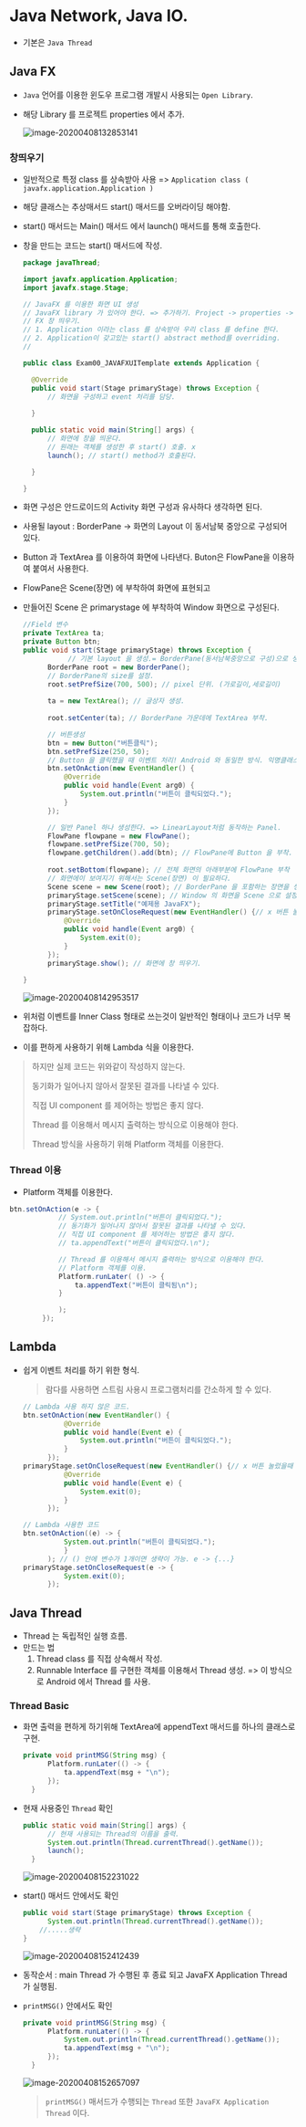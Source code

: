 # Java Network, Java IO.

* 기본은 `Java Thread`

## Java FX

* `Java` 언어를 이용한 윈도우 프로그램 개발시 사용되는 `Open Library`.

* 해당 Library 를 프로젝트 properties 에서 추가.

  ![image-20200408132853141](Java_Network&IO_DAY01.assets/image-20200408132853141.png)

### 창띄우기

* 일반적으로 특정 class 를 상속받아 사용 => `Application class ( javafx.application.Application )`

* 해당 클래스는 추상매서드 start() 매서드를 오버라이딩 해야함.

* start() 매서드는 Main() 매서드 에서 launch() 매서드를 통해 호출한다.

* 창을 만드는 코드는 start() 매서드에 작성.

  ```java
  package javaThread;
  
  import javafx.application.Application;
  import javafx.stage.Stage;
  
  // JavaFX 를 이용한 화면 UI 생성
  // JavaFX library 가 있어야 한다. => 추가하기. Project -> properties -> Java Build Path
  // FX 창 띄우기.
  // 1. Application 이라는 class 를 상속받아 우리 class 를 define 한다.
  // 2. Application이 갖고있는 start() abstract method를 overriding.
  //  
  
  public class Exam00_JAVAFXUITemplate extends Application {
  
  	@Override
  	public void start(Stage primaryStage) throws Exception {
  		// 화면을 구성하고 event 처리를 담당.
  		
  	}
  
  	public static void main(String[] args) {
  		// 화면에 창을 띄운다.
  		// 원래는 객체를 생성한 후 start() 호출. x
  		launch(); // start() method가 호출된다.
  
  	}
  
  }
  
  ```

* 화면 구성은 안드로이드의 Activity 화면 구성과 유사하다 생각하면 된다.

* 사용될 layout : BorderPane -> 화면의 Layout 이 동서남북 중앙으로 구성되어 있다.

* Button 과 TextArea 를 이용하여 화면에 나타낸다. Buton은 FlowPane을 이용하여 붙여서 사용한다.

* FlowPane은 Scene(장면) 에 부착하여 화면에 표현되고

* 만들어진 Scene 은 primarystage 에 부착하여 Window 화면으로 구성된다.

  ```java
  //Field 변수 
  private TextArea ta;
  private Button btn; 
  public void start(Stage primaryStage) throws Exception {
     		 // 기본 layout 을 생성.= BorderPane(동서남북중앙으로 구성)으로 생성.
  		BorderPane root = new BorderPane();
  		// BorderPane의 size를 설정.
  		root.setPrefSize(700, 500); // pixel 단위. (가로길이,세로길이)
  		
  		ta = new TextArea(); // 글상자 생성.
  		
  		root.setCenter(ta); // BorderPane 가운데에 TextArea 부착.
  
  		// 버튼생성
  		btn = new Button("버튼클릭");
  		btn.setPrefSize(250, 50);
  		// Button 을 클릭했을 때 이벤트 처리! Android 와 동일한 방식. 익명클래스 사용.
  		btn.setOnAction(new EventHandler() {
  			@Override
  			public void handle(Event arg0) {
  				System.out.println("버튼이 클릭되었다.");
  			}
  		});
  
  		// 일반 Panel 하나 생성한다. => LinearLayout처럼 동작하는 Panel.
  		FlowPane flowpane = new FlowPane();
  		flowpane.setPrefSize(700, 50);
  		flowpane.getChildren().add(btn); // FlowPane에 Button 을 부착.
  		
  		root.setBottom(flowpane); // 전체 화면의 아래부분에 FlowPane 부착
      	// 화면에이 보여지기 위해서는 Scene(장면) 이 필요하다.
  		Scene scene = new Scene(root); // BorderPane 을 포함하는 장면을 생성.
  		primaryStage.setScene(scene); // Window 의 화면을 Scene 으로 설정.
  		primaryStage.setTitle("예제용 JavaFX");
  		primaryStage.setOnCloseRequest(new EventHandler() {// x 버튼 눌렀을때 처리.
  			@Override
  			public void handle(Event arg0) {
  				System.exit(0);
  			}
  		});
  		primaryStage.show(); // 화면에 창 띄우기.
      
  }
  ```

  ![image-20200408142953517](Java_Network&IO_DAY01.assets/image-20200408142953517.png)

* 위처럼 이벤트를 Inner Class 형태로 쓰는것이 일반적인 형태이나 코드가 너무 복잡하다.

* 이를 편하게 사용하기 위해 Lambda 식을 이용한다.

> 하지만 실제 코드는 위와같이 작성하지 않는다.
>
> 동기화가 일어나지 않아서 잘못된 결과를 나타낼 수 있다.
>
> 직접 UI component 를 제어하는 방법은 좋지 않다.
>
> Thread 를 이용해서 메시지 출력하는 방식으로 이용해야 한다.
>
> Thread 방식을 사용하기 위해 Platform 객체를 이용한다.

### Thread 이용

* Platform 객체를 이용한다.

```java
btn.setOnAction(e -> {
			// System.out.println("버튼이 클릭되었다.");
			// 동기화가 일어나지 않아서 잘못된 결과를 나타낼 수 있다.
			// 직접 UI component 를 제어하는 방법은 좋지 않다.
			// ta.appendText("버튼이 클릭되었다.\n");

			// Thread 를 이용해서 메시지 출력하는 방식으로 이용해야 한다.
			// Platform 객체를 이용.
			Platform.runLater( () -> {
				ta.appendText("버튼이 클릭됨\n");
			}

			);
		});
```



## Lambda

* 쉽게 이벤트 처리를 하기 위한 형식.

  > 람다를 사용하면 스트림 사용시 프로그램처리를 간소하게 할 수 있다.

  ```java
  // Lambda 사용 하지 않은 코드.
  btn.setOnAction(new EventHandler() {
  			@Override
  			public void handle(Event e) {
  				System.out.println("버튼이 클릭되었다.");
  			}
  		});
  primaryStage.setOnCloseRequest(new EventHandler() {// x 버튼 눌렀을때 처리.
  			@Override
  			public void handle(Event e) {
  				System.exit(0);
  			}
  		});
  
  // Lambda 사용한 코드
  btn.setOnAction((e) -> {
  			System.out.println("버튼이 클릭되었다.");
  			}
  		); // () 안에 변수가 1개이면 생략이 가능. e -> {...} 
  primaryStage.setOnCloseRequest(e -> {
  			System.exit(0);
  		});
  
  ```

  

## Java Thread

* Thread 는 독립적인 실행 흐름.
* 만드는 법
  1. Thread class 를 직접 상속해서 작성.
  2. Runnable Interface 를 구현한 객체를 이용해서 Thread 생성. => 이 방식으로 Android 에서 Thread 를 사용.



### Thread Basic

* 화면 출력을 편하게 하기위해 TextArea에 appendText 매서드를 하나의 클래스로 구현.

  ```java
  private void printMSG(String msg) {
  		Platform.runLater(() -> {
  			ta.appendText(msg + "\n");
  		});
  	}
  ```

  

* 현재 사용중인 `Thread` 확인

  ```java
  public static void main(String[] args) {
  		// 현재 사용되는 Thread의 이름을 출력.
  		System.out.println(Thread.currentThread().getName());
  		launch();
  	}
  ```

  ![image-20200408152231022](Java_Network&IO_DAY01.assets/image-20200408152231022.png)

* start() 매서드 안에서도 확인

  ```java
  public void start(Stage primaryStage) throws Exception {
  		System.out.println(Thread.currentThread().getName());
      //.....생략
  }
  ```

  ![image-20200408152412439](Java_Network&IO_DAY01.assets/image-20200408152412439.png)

  

* 동작순서 : main Thread 가 수행된 후 종료 되고 JavaFX Application Thread 가 실행됨.

* `printMSG()` 안에서도 확인

  ```java
  private void printMSG(String msg) {
  		Platform.runLater(() -> {
  			System.out.println(Thread.currentThread().getName());
  			ta.appendText(msg + "\n");
  		});
  	}
  ```

  ![image-20200408152657097](Java_Network&IO_DAY01.assets/image-20200408152657097.png)

  > `printMSG()` 매서드가 수행되는 `Thread` 또한 `JavaFX Application Thread` 이다.


